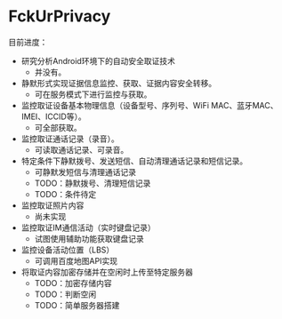 # FckUrPrivacy

目前进度：

* 研究分析Android环境下的自动安全取证技术
    * 并没有。
* 静默形式实现证据信息监控、获取、证据内容安全转移。
    * 可在服务模式下进行监控与获取。 
* 监控取证设备基本物理信息（设备型号、序列号、WiFi MAC、蓝牙MAC、IMEI、ICCID等）。
    * 可全部获取。
* 监控取证通话记录（录音）。
    * 可读取通话记录、可录音。
* 特定条件下静默拨号、发送短信、自动清理通话记录和短信记录。
    * 可静默发短信与清理通话记录
    * TODO：静默拨号、清理短信记录
    * TODO：条件待定
* 监控取证照片内容
    * 尚未实现
* 监控取证IM通信活动（实时键盘记录）
    * 试图使用辅助功能获取键盘记录
* 监控设备活动位置（LBS）
    * 可调用百度地图API实现
* 将取证内容加密存储并在空闲时上传至特定服务器
    * TODO：加密存储内容
    * TODO：判断空闲
    * TODO：简单服务器搭建